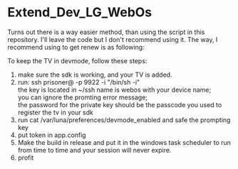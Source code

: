 # Extend_Dev_LG_WebOs

Turns out there is a way easier method, than using the script in this repository. I'll leave the code but I don't recommend using it. The way, I recommend using to get renew is as following:

To keep the TV in devmode, follow these steps:

1. make sure the sdk is working, and your TV is added.
2. run: ssh prisoner@<tv IP> -p 9922 -i <key location> "/bin/sh -i"
<br>  the key is located in ~/ssh name is webos with your device name;
 <br>  you can ignore the promting error message;
 <br>the password for the private key should be the passcode you used to register the tv in your sdk
3. run cat /var/luna/preferences/devmode_enabled and safe the prompting key
4. put token in app.config
5. Make the build in release and put it in the windows task scheduler to run from time to time and your session will never expire.
5. profit
